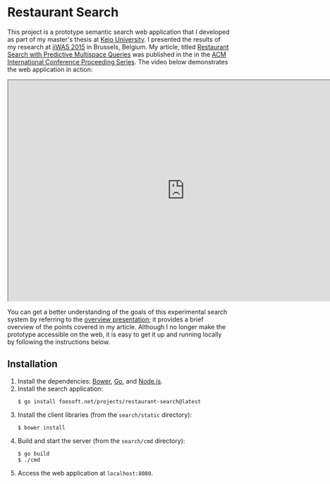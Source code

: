 # Restaurant Search

This project is a prototype semantic search web application that I developed as part of my master's thesis at [Keio
University](http://www.sfc.keio.ac.jp/). I presented the results of my research at [iiWAS
2015](http://www.iiwas.org/conferences/iiwas2015/home) in Brussels, Belgium. My article, titled [Restaurant Search with
Predictive Multispace Queries](dl/article.pdf) was published in the in the [ACM International Conference Proceeding
Series](https://dl.acm.org/citation.cfm?id=2837185&picked=prox&cfid=817523401&cftoken=92411506). The video below
demonstrates the web application in action:

<iframe width="800" height="500" src="https://www.youtube.com/embed/Ic7Sq-oQ2DI" allowfullscreen></iframe>

You can get a better understanding of the goals of this experimental search system by referring to the [overview
presentation](dl/slides.zip); it provides a brief overview of the points covered in my article. Although I no longer
make the prototype accessible on the web, it is easy to get it up and running locally by following the instructions
below.

## Installation

1.  Install the dependencies: [Bower](https://bower.io/), [Go](https://golang.org/), and [Node.js](https://nodejs.org/).
2.  Install the search application:
    ```
    $ go install foosoft.net/projects/restaurant-search@latest
    ```
3.  Install the client libraries (from the `search/static` directory):
    ```
    $ bower install
    ```
4.  Build and start the server (from the `search/cmd` directory):
    ```
    $ go build
    $ ./cmd
    ```
5.  Access the web application at `localhost:8080`.

